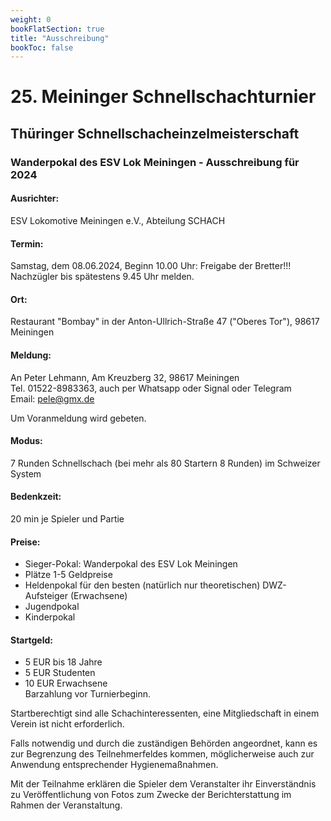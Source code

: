 ```yaml
---
weight: 0
bookFlatSection: true
title: "Ausschreibung"
bookToc: false
---
```

# 25. Meininger Schnellschachturnier  
## Thüringer Schnellschacheinzelmeisterschaft 

### Wanderpokal des ESV Lok Meiningen - Ausschreibung für 2024

#### Ausrichter:
ESV Lokomotive Meiningen e.V., Abteilung SCHACH

#### Termin:
Samstag, dem 08.06.2024, Beginn 10.00 Uhr: Freigabe der Bretter!!! Nachzügler bis spätestens 9.45 Uhr melden.

#### Ort:
Restaurant "Bombay" in der Anton-Ullrich-Straße 47 ("Oberes Tor"), 98617 Meiningen

#### Meldung:
An Peter Lehmann, Am Kreuzberg 32, 98617 Meiningen  
Tel. 01522-8983363, auch per Whatsapp oder Signal oder Telegram  
Email: pele@gmx.de

Um Voranmeldung wird gebeten.

#### Modus:
7 Runden Schnellschach (bei mehr als 80 Startern 8 Runden) im Schweizer System

#### Bedenkzeit:
20 min je Spieler und Partie

#### Preise:
- Sieger-Pokal: Wanderpokal des ESV Lok Meiningen
- Plätze 1-5 Geldpreise
- Heldenpokal für den besten (natürlich nur theoretischen) DWZ-Aufsteiger (Erwachsene)
- Jugendpokal
- Kinderpokal

#### Startgeld:
- 5 EUR bis 18 Jahre
- 5 EUR Studenten
- 10 EUR Erwachsene  
Barzahlung vor Turnierbeginn.

Startberechtigt sind alle Schachinteressenten, eine Mitgliedschaft in einem Verein ist nicht erforderlich.

Falls notwendig und durch die zuständigen Behörden angeordnet, kann es zur Begrenzung des Teilnehmerfeldes kommen, möglicherweise auch zur Anwendung entsprechender Hygienemaßnahmen.

Mit der Teilnahme erklären die Spieler dem Veranstalter ihr Einverständnis zu Veröffentlichung von Fotos zum Zwecke der Berichterstattung im Rahmen der Veranstaltung.
